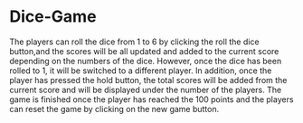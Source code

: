 # Dice-Game
The players can roll the dice from 1 to 6 by clicking the roll the dice button,and the scores will be all updated and added to the current 
score depending on the numbers of the dice. However, once the dice has been rolled to 1, it will be switched to a different player. 
In addition, once the player has pressed the hold button, the total scores will be added from the current score
and will be displayed under the number of the players. 
The game is finished once the player has reached the 100 points and the players can reset the game by clicking on the new game button. 
